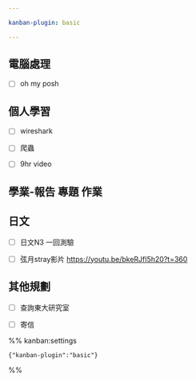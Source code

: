 ```yaml
---

kanban-plugin: basic

---
```


## 電腦處理

- [ ] oh my posh


## 個人學習

- [ ] wireshark
- [ ] 爬蟲
- [ ] 9hr video


## 學業-報告 專題 作業



## 日文

- [ ] 日文N3 一回測驗
- [ ] 弦月stray影片 https://youtu.be/bkeRJfI5h20?t=360


## 其他規劃

- [ ] 查詢東大研究室
- [ ] 寄信




%% kanban:settings
```
{"kanban-plugin":"basic"}
```
%%